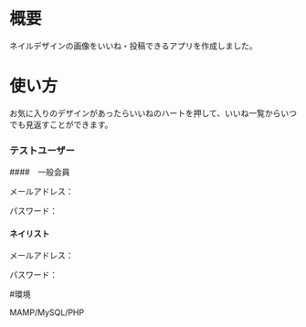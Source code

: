 # 概要

ネイルデザインの画像をいいね・投稿できるアプリを作成しました。

# 使い方

お気に入りのデザインがあったらいいねのハートを押して、いいね一覧からいつでも見返すことができます。

### テストユーザー



####　一般会員
 
 メールアドレス：
 
 パスワード：

 
 #### ネイリスト
 
 メールアドレス：
 
 パスワード：
 
 #環境
 
 MAMP/MySQL/PHP
